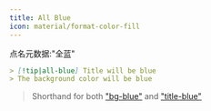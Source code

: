```yaml
---
title: All Blue
icon: material/format-color-fill
---
```


点名元数据:"全蓝"

```md
> [!tip|all-blue] Title will be blue
> The background color will be blue
```
> Shorthand for both ["bg-blue"](。/bg-styling/page-2.md) and ["title-blue"](。/title-styling/page-2.md)